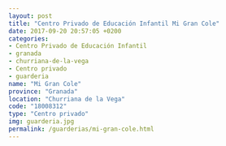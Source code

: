 ```yaml
---
layout: post
title: "Centro Privado de Educación Infantil Mi Gran Cole"
date: 2017-09-20 20:57:05 +0200
categories:
- Centro Privado de Educación Infantil
- granada
- churriana-de-la-vega
- Centro privado
- guarderia
name: "Mi Gran Cole"
province: "Granada"
location: "Churriana de la Vega"
code: "18008312"
type: "Centro privado"
img: guarderia.jpg
permalink: /guarderias/mi-gran-cole.html
---
```

